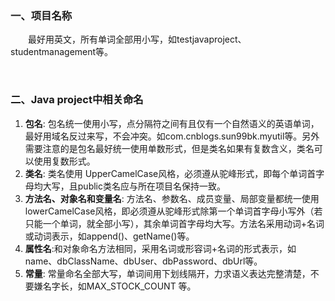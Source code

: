

### 一、项目名称
&emsp;&emsp;最好用英文，所有单词全部用小写，如testjavaproject、studentmanagement等。

&nbsp;

### 二、Java project中相关命名
1. **包名**: 包名统一使用小写，点分隔符之间有且仅有一个自然语义的英语单词，最好用域名反过来写，不会冲突。如com.cnblogs.sun99bk.myutil等。另外需要注意的是包名最好统一使用单数形式，但是类名如果有复数含义，类名可以使用复数形式。
2. **类名**: 类名使用 UpperCamelCase风格，必须遵从驼峰形式，即每个单词首字母均大写，且public类名应与所在项目名保持一致。
3. **方法名、对象名和变量名**: 方法名、参数名、成员变量、局部变量都统一使用 lowerCamelCase风格，即必须遵从驼峰形式除第一个单词首字母小写外（若只能一个单词，就全部小写），其余单词首字母均大写。方法名采用动词+名词或动词表示，如append()、getName()等。
4. **属性名**:和对象命名方法相同，采用名词或形容词+名词的形式表示，如name、dbClassName、dbUser、dbPassword、dbUrl等。
5. **常量**: 常量命名全部大写，单词间用下划线隔开，力求语义表达完整清楚，不要嫌名字长，如MAX_STOCK_COUNT 等。

&nbsp;

